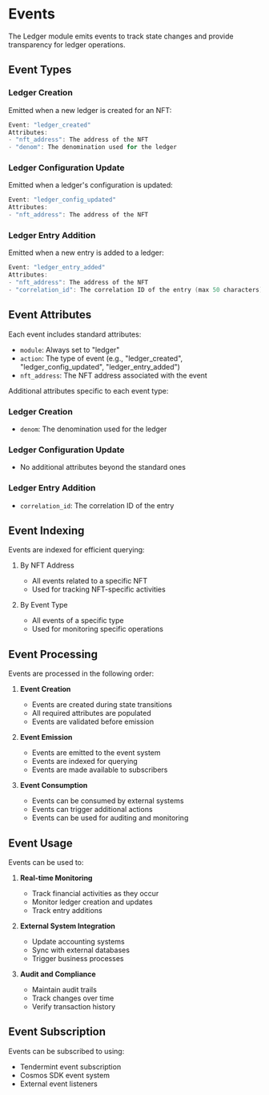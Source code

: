 # Events

The Ledger module emits events to track state changes and provide transparency for ledger operations.

## Event Types

### Ledger Creation
Emitted when a new ledger is created for an NFT:

```go
Event: "ledger_created"
Attributes:
- "nft_address": The address of the NFT
- "denom": The denomination used for the ledger
```

### Ledger Configuration Update
Emitted when a ledger's configuration is updated:

```go
Event: "ledger_config_updated"
Attributes:
- "nft_address": The address of the NFT
```

### Ledger Entry Addition
Emitted when a new entry is added to a ledger:

```go
Event: "ledger_entry_added"
Attributes:
- "nft_address": The address of the NFT
- "correlation_id": The correlation ID of the entry (max 50 characters)
```

## Event Attributes

Each event includes standard attributes:

- `module`: Always set to "ledger"
- `action`: The type of event (e.g., "ledger_created", "ledger_config_updated", "ledger_entry_added")
- `nft_address`: The NFT address associated with the event

Additional attributes specific to each event type:

### Ledger Creation
- `denom`: The denomination used for the ledger

### Ledger Configuration Update
- No additional attributes beyond the standard ones

### Ledger Entry Addition
- `correlation_id`: The correlation ID of the entry

## Event Indexing

Events are indexed for efficient querying:

1. By NFT Address
   - All events related to a specific NFT
   - Used for tracking NFT-specific activities

2. By Event Type
   - All events of a specific type
   - Used for monitoring specific operations

## Event Processing

Events are processed in the following order:

1. **Event Creation**
   - Events are created during state transitions
   - All required attributes are populated
   - Events are validated before emission

2. **Event Emission**
   - Events are emitted to the event system
   - Events are indexed for querying
   - Events are made available to subscribers

3. **Event Consumption**
   - Events can be consumed by external systems
   - Events can trigger additional actions
   - Events can be used for auditing and monitoring

## Event Usage

Events can be used to:

1. **Real-time Monitoring**
   - Track financial activities as they occur
   - Monitor ledger creation and updates
   - Track entry additions

2. **External System Integration**
   - Update accounting systems
   - Sync with external databases
   - Trigger business processes

3. **Audit and Compliance**
   - Maintain audit trails
   - Track changes over time
   - Verify transaction history

## Event Subscription

Events can be subscribed to using:
- Tendermint event subscription
- Cosmos SDK event system
- External event listeners 